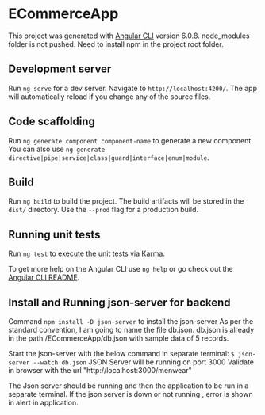# ECommerceApp

This project was generated with [Angular CLI](https://github.com/angular/angular-cli) version 6.0.8.
node_modules folder is not pushed. Need to install npm in the project root folder.

## Development server

Run `ng serve` for a dev server. Navigate to `http://localhost:4200/`. The app will automatically reload if you change any of the source files.

## Code scaffolding

Run `ng generate component component-name` to generate a new component. You can also use `ng generate directive|pipe|service|class|guard|interface|enum|module`.

## Build

Run `ng build` to build the project. The build artifacts will be stored in the `dist/` directory. Use the `--prod` flag for a production build.

## Running unit tests

Run `ng test` to execute the unit tests via [Karma](https://karma-runner.github.io).

To get more help on the Angular CLI use `ng help` or go check out the [Angular CLI README](https://github.com/angular/angular-cli/blob/master/README.md).

## Install and Running json-server for backend

Command `npm install -D json-server` to install the json-server
As per the standard convention, I am going to name the file db.json. db.json is already in the path /ECommerceApp/db.json with sample data of 5 records.

Start the json-server with the below command in separate terminal:
`$ json-server --watch db.json`
JSON Server will be running on port 3000
Validate in browser with the url "http://localhost:3000/menwear" 

The Json server should be running and then the application to be run in a separate terminal.
If the json server is down or not running , error is shown in alert in application.



